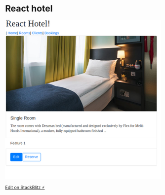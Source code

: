# React hotel

![Home](https://raw.githubusercontent.com/kapit4n/react-h/master/screenshots/react-h-room-info.png)

[Edit on StackBlitz ⚡️](https://stackblitz.com/edit/react-974f16)
